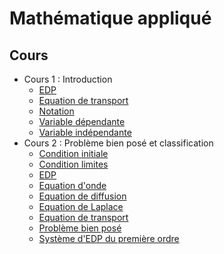# Mathématique appliqué

## Cours

- Cours 1 : Introduction
	- [EDP](Notion/EDP.md)
	- [Equation de transport](Notion/Equation%20de%20transport.md)
	- [Notation](Notion/Notation.md)
	- [Variable dépendante](Notion/Variable%20dépendante.md)
	- [Variable indépendante](Notion/Variable%20indépendante.md)
- Cours 2 : Problème bien posé et classification
	- [Condition initiale](Notion/Condition%20initiale.md)
	- [Condition limites](Notion/Condition%20limites.md)
	- [EDP](Notion/EDP.md)
	- [Equation d'onde](Notion/Equation%20d'onde.md)
	- [Equation de diffusion](Notion/Equation%20de%20diffusion.md)
	- [Equation de Laplace](Notion/Equation%20de%20Laplace.md)
	- [Equation de transport](Notion/Equation%20de%20transport.md)
	- [Problème bien posé](Notion/Problème%20bien%20posé.md)
	- [Système d'EDP du première ordre](Notion/Système%20d'EDP%20du%20première%20ordre.md)